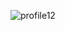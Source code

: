 ![profile12](https://github.com/Tumppi66/v3rm-archive/assets/61348006/6bf5790e-898b-410d-9468-3908f93dd975)

